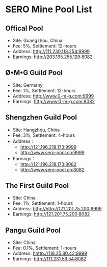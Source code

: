 # SERO Mine Pool List

## Offical Pool

- Site: Guangzhou, China
- Fee: 5%, Settlement: 12-hours
- Address: <http://111.230.118.254:9999>
- Earnings: <http://203.195.255.129:8082> 


## Ø•M•G Guild Pool

- Site: Germany
- Fee: 1%, Settlement: 12-hours
- Address: <http://www.0-m-g.com:9999>
- Earnings:  <http://www.0-m-g.com:8082>


## Shengzhen Guild Pool

- Site:  Hangzhou, China
- Fee: 3%, Settlement: 4-hours
- Address：
  - <http://121.196.218.173:9999>
  - <http://www.sero-pool.cn:9999>
- Earnings：
  - <http://121.196.218.173:8082>
  - <http://www.sero-pool.cn:8082>

## The First Guild Pool

- Site: China
- Fee: 1%, Settlement: 1-hours
- Address: <http://http://121.201.75.200:9999>
- Earnings: <http://121.201.75.200:8082>

## Pangu Guild Pool

- Site: China
- Fee: 0.1%, Settlement: 1-hours
- Address: <hhttp://118.25.80.42:9999>
- Earnings: <http://111.231.59.54:8082>



